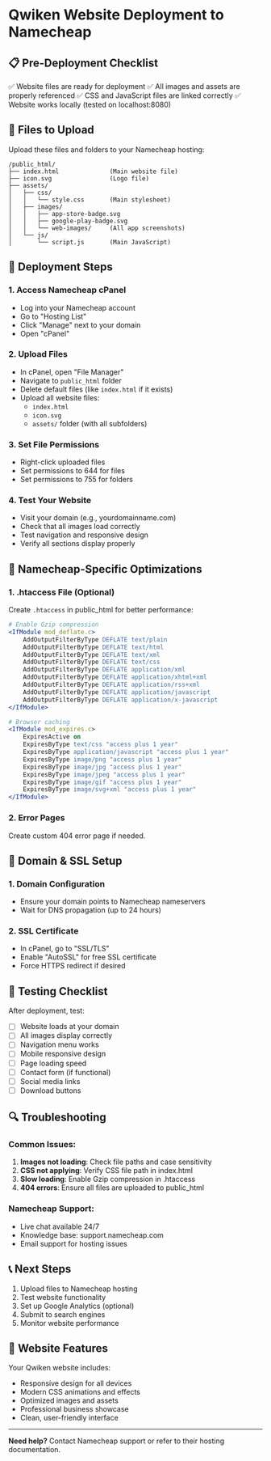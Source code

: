 # Qwiken Website Deployment to Namecheap

## 📋 Pre-Deployment Checklist

✅ Website files are ready for deployment
✅ All images and assets are properly referenced
✅ CSS and JavaScript files are linked correctly
✅ Website works locally (tested on localhost:8080)

## 📁 Files to Upload

Upload these files and folders to your Namecheap hosting:

```
/public_html/
├── index.html              (Main website file)
├── icon.svg                (Logo file)
├── assets/
│   ├── css/
│   │   └── style.css       (Main stylesheet)
│   ├── images/
│   │   ├── app-store-badge.svg
│   │   ├── google-play-badge.svg
│   │   └── web-images/     (All app screenshots)
│   └── js/
│       └── script.js       (Main JavaScript)
```

## 🚀 Deployment Steps

### 1. Access Namecheap cPanel
- Log into your Namecheap account
- Go to "Hosting List"
- Click "Manage" next to your domain
- Open "cPanel"

### 2. Upload Files
- In cPanel, open "File Manager"
- Navigate to `public_html` folder
- Delete default files (like `index.html` if it exists)
- Upload all website files:
  - `index.html`
  - `icon.svg`
  - `assets/` folder (with all subfolders)

### 3. Set File Permissions
- Right-click uploaded files
- Set permissions to 644 for files
- Set permissions to 755 for folders

### 4. Test Your Website
- Visit your domain (e.g., yourdomainname.com)
- Check that all images load correctly
- Test navigation and responsive design
- Verify all sections display properly

## 🔧 Namecheap-Specific Optimizations

### 1. .htaccess File (Optional)
Create `.htaccess` in public_html for better performance:

```apache
# Enable Gzip compression
<IfModule mod_deflate.c>
    AddOutputFilterByType DEFLATE text/plain
    AddOutputFilterByType DEFLATE text/html
    AddOutputFilterByType DEFLATE text/xml
    AddOutputFilterByType DEFLATE text/css
    AddOutputFilterByType DEFLATE application/xml
    AddOutputFilterByType DEFLATE application/xhtml+xml
    AddOutputFilterByType DEFLATE application/rss+xml
    AddOutputFilterByType DEFLATE application/javascript
    AddOutputFilterByType DEFLATE application/x-javascript
</IfModule>

# Browser caching
<IfModule mod_expires.c>
    ExpiresActive on
    ExpiresByType text/css "access plus 1 year"
    ExpiresByType application/javascript "access plus 1 year"
    ExpiresByType image/png "access plus 1 year"
    ExpiresByType image/jpg "access plus 1 year"
    ExpiresByType image/jpeg "access plus 1 year"
    ExpiresByType image/gif "access plus 1 year"
    ExpiresByType image/svg+xml "access plus 1 year"
</IfModule>
```

### 2. Error Pages
Create custom 404 error page if needed.

## 📱 Domain & SSL Setup

### 1. Domain Configuration
- Ensure your domain points to Namecheap nameservers
- Wait for DNS propagation (up to 24 hours)

### 2. SSL Certificate
- In cPanel, go to "SSL/TLS"
- Enable "AutoSSL" for free SSL certificate
- Force HTTPS redirect if desired

## 🧪 Testing Checklist

After deployment, test:
- [ ] Website loads at your domain
- [ ] All images display correctly
- [ ] Navigation menu works
- [ ] Mobile responsive design
- [ ] Page loading speed
- [ ] Contact form (if functional)
- [ ] Social media links
- [ ] Download buttons

## 🔍 Troubleshooting

### Common Issues:
1. **Images not loading**: Check file paths and case sensitivity
2. **CSS not applying**: Verify CSS file path in index.html
3. **Slow loading**: Enable Gzip compression in .htaccess
4. **404 errors**: Ensure all files are uploaded to public_html

### Namecheap Support:
- Live chat available 24/7
- Knowledge base: support.namecheap.com
- Email support for hosting issues

## 📞 Next Steps

1. Upload files to Namecheap hosting
2. Test website functionality
3. Set up Google Analytics (optional)
4. Submit to search engines
5. Monitor website performance

## 🎯 Website Features

Your Qwiken website includes:
- Responsive design for all devices
- Modern CSS animations and effects
- Optimized images and assets
- Professional business showcase
- Clean, user-friendly interface

---

**Need help?** Contact Namecheap support or refer to their hosting documentation.